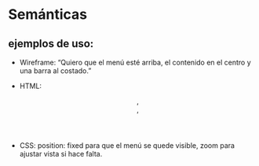 # Semánticas
## ejemplos de uso:
- Wireframe: “Quiero que el menú esté arriba, el contenido en el centro y una barra al costado.”

- HTML: <header>, <main>, <aside>

- CSS: position: fixed para que el menú se quede visible, zoom para ajustar vista si hace falta.